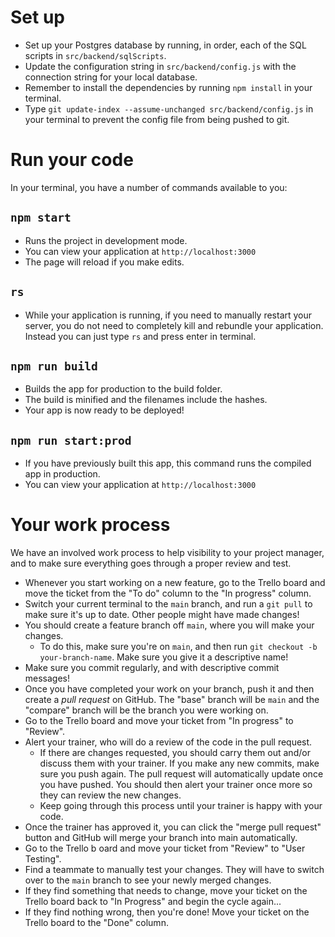 # Set up

* Set up your Postgres database by running, in order, each of the SQL scripts in `src/backend/sqlScripts`.
* Update the configuration string in `src/backend/config.js` with the connection string for your local database.
* Remember to install the dependencies by running `npm install` in your terminal.
* Type `git update-index --assume-unchanged src/backend/config.js` in your terminal to prevent the config file from being pushed to git.

# Run your code

In your terminal, you have a number of commands available to you:

## `npm start`

* Runs the project in development mode.  
* You can view your application at `http://localhost:3000`
* The page will reload if you make edits.

## `rs`

* While your application is running, if you need to manually restart your server, you do not need to completely kill and rebundle your application. Instead you can just type `rs` and press enter in terminal.

## `npm run build`

* Builds the app for production to the build folder.
* The build is minified and the filenames include the hashes.
* Your app is now ready to be deployed!

## `npm run start:prod`

* If you have previously built this app, this command runs the compiled app in production.
* You can view your application at `http://localhost:3000`

# Your work process

We have an involved work process to help visibility to your project manager, and to make sure everything goes through a proper review and test.

* Whenever you start working on a new feature, go to the Trello board and move the ticket from the "To do" column to the "In progress" column.
* Switch your current terminal to the `main` branch, and run a `git pull` to make sure it's up to date. Other people might have made changes!
* You should create a feature branch off `main`, where you will make your changes.
  * To do this, make sure you're on `main`, and then run `git checkout -b your-branch-name`. Make sure you give it a descriptive name!
* Make sure you commit regularly, and with descriptive commit messages!
* Once you have completed your work on your branch, push it and then create a *pull request* on GitHub. The "base" branch will be `main` and the "compare" branch will be the branch you were working on.
* Go to the Trello board and move your ticket from "In progress" to "Review".
* Alert your trainer, who will do a review of the code in the pull request.
  * If there are changes requested, you should carry them out and/or discuss them with your trainer. If you make any new commits, make sure you push again. The pull request will automatically update once you have pushed. You should then alert your trainer once more so they can review the new changes.
  * Keep going through this process until your trainer is happy with your code.
* Once the trainer has approved it, you can click the "merge pull request" button and GitHub will merge your branch into main automatically.
* Go to the Trello b oard and move your ticket from "Review" to "User Testing".
* Find a teammate to manually test your changes. They will have to switch over to the `main` branch to see your newly merged changes.
* If they find something that needs to change, move your ticket on the Trello board back to "In Progress" and begin the cycle again...
* If they find nothing wrong, then you're done! Move your ticket on the Trello board to the "Done" column.
